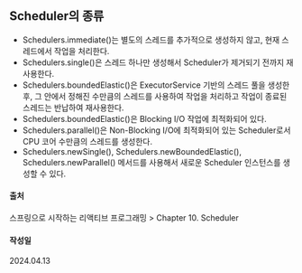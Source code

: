 ## Scheduler의 종류
- Schedulers.immediate()는 별도의 스레드를 추가적으로 생성하지 않고, 현재 스레드에서 작업을 처리한다.
- Schedulers.single()은 스레드 하나만 생성해서 Scheduler가 제거되기 전까지 재사용한다.
- Schedulers.boundedElastic()은 ExecutorService 기반의 스레드 풀을 생성한 후, 그 안에서 정해진 수만큼의 스레드를 사용하여 작업을 처리하고 작업이 종료된 스레드는 반납하여 재사용한다.
- Schedulers.boundedElastic()은 Blocking I/O 작업에 최적화되어 있다.
- Schedulers.parallel()은 Non-Blocking I/O에 최적화되어 있는 Scheduler로서 CPU 코어 수만큼의 스레드를 생성한다.
- Schedulers.newSingle(), Schedulers.newBoundedElastic(), Schedulers.newParallel() 메서드를 사용해서 새로운 Scheduler 인스턴스를 생성할 수 있다.

#### 출처
스프링으로 시작하는 리액티브 프로그래밍 > Chapter 10. Scheduler

#### 작성일
2024.04.13